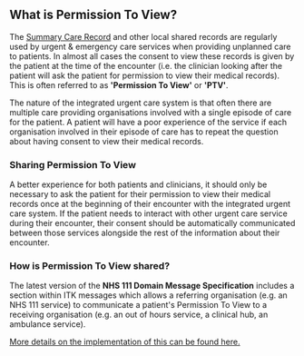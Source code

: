 ## What is Permission To View?
The [Summary Care Record](http://systems.hscic.gov.uk/scr) and other local shared records are regularly used by urgent & emergency care services when providing unplanned care to patients. In almost all cases the consent to view these records is given by the patient at the time of the encounter (i.e. the clinician looking after the patient will ask the patient for permission to view their medical records). This is often referred to as **'Permission To View'** or **'PTV'**.

The nature of the integrated urgent care system is that often there are multiple care providing organisations involved with a single episode of care for the patient. A patient will have a poor experience of the service if each organisation involved in their episode of care has to repeat the question about having consent to view their medical records.

### Sharing Permission To View
A better experience for both patients and clinicians, it should only be necessary to ask the patient for their permission to view their medical records once at the beginning of their encounter with the integrated urgent care system. If the patient needs to interact with other urgent care service during their encounter, their consent should be automatically communicated between those services alongside the rest of the information about their encounter.

### How is Permission To View shared?
The latest version of the **NHS 111 Domain Message Specification** includes a section within ITK messages which allows a referring organisation (e.g. an NHS 111 service) to communicate a patient's Permission To View to a receiving organisation (e.g. an out of hours service, a clinical hub, an ambulance service).

[More details on the implementation of this can be found here.](../interop_standards/implementation_guidance/permission_to_view)
